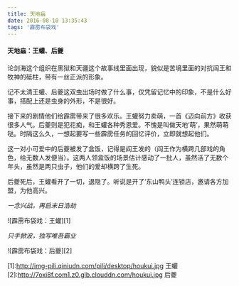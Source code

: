 ```yaml
---
title: 天地蝱
date: 2016-08-10 13:35:43
tags: '霹雳布袋戏'
---
```


#### 天地蝱：王蠸、后夔

论剑海这个组织在黑狱和天疆这个故事线里面出现，貌似是苦境里面的对抗阎王和牧神的砥柱，带有一丝正派的形象。

记不太清王蠸、后夔这双虫出场时做了什么事，仅凭留记忆中的印象，不是什么好事，搭配上还是虫身的外形，不是很好。

接下来的剧情他们给霹雳带来了很多欢乐。王蠸努力卖萌，一首《迈向前方》收获很多人气。后夔则是犯花痴，和王蠸各种秀恩爱。不愧是叫做天地‘萌’，果然萌萌哒。时隔这么久，一想起要写一些霹雳任务的回忆评价，立即就想起他们。

这一对小可爱中的后夔被发了盒饭，记得是阎王发的（阎王作为横跨几部戏的角色，给无数人发便当）。这两人领盒饭的场景估计感动了一批人，虽然活了无数个年头，虽然是两只虫子，他们的爱却横跨了生死。

后夔死后，王蠸看开了一切，退隐了。听说是开了‘东山鸭头’连锁店，邀请各方加盟，为他高兴。


<!--  more  -->

_一念兴战，再启末日浩劫_

![霹雳布袋戏：王蠸][1]


_只手掀波，独写唯吾霸业_

![霹雳布袋戏：后夔][2]



[1]:http://img-pili.qiniudn.com/pili/desktop/houkui.jpg 王蠸
[2]:http://7oxi8f.com1.z0.glb.clouddn.com/houkui.jpg 后夔
